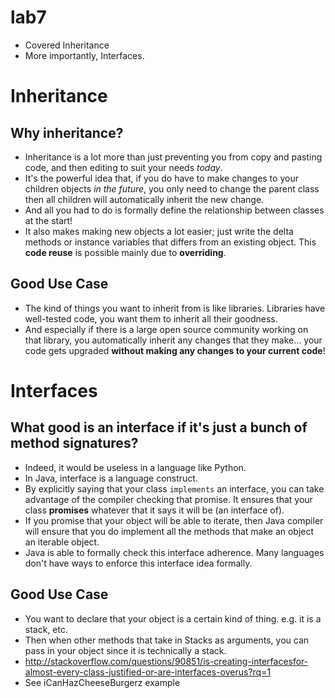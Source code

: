 lab7
===

* Covered Inheritance
* More importantly, Interfaces.

# Inheritance
## Why inheritance?
* Inheritance is a lot more than just preventing you from
copy and pasting code, and then editing to suit your needs *today*.
* It's the powerful idea that, if you do have to make changes
to your children objects *in the future*, you only need to change the
parent class then all children will automatically inherit the new change.
* And all you had to do is formally define the relationship
between classes at the start!
* It also makes making new objects a lot easier; just write the delta
methods or instance variables that differs from an existing object. This
**code reuse** is possible mainly due to **overriding**.

## Good Use Case
* The kind of things you want to inherit from is like libraries. Libraries
have well-tested code, you want them to inherit all their goodness.
* And especially if there is a large open source community working on that
library, you automatically inherit any changes that they make...
your code gets upgraded **without making any changes to your current code**!

# Interfaces
## What good is an interface if it's just a bunch of method signatures?
* Indeed, it would be useless in a language like Python.
* In Java, interface is a language construct.
* By explicitly saying that your class ```implements``` an interface,
you can take advantage of the compiler checking that promise. It ensures that
your class **promises** whatever that it says it will be (an interface of).
* If you promise that your object will be able to iterate, then Java
compiler will ensure that you do implement all the methods that make an
object an iterable object.
* Java is able to formally check this interface adherence. Many
languages don't have ways to enforce this interface idea formally.

## Good Use Case
* You want to declare that your object is a certain kind of thing. e.g.
it is a stack, etc.
* Then when other methods that take in Stacks as arguments,
you can pass in your object since it is technically a stack.
* http://stackoverflow.com/questions/90851/is-creating-interfacesfor-almost-every-class-justified-or-are-interfaces-overus?rq=1
* See iCanHazCheeseBurgerz example
